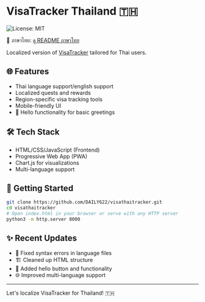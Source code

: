 # VisaTracker Thailand 🇹🇭

![License: MIT](https://img.shields.io/badge/License-MIT-yellow.svg)

📘 ภาษาไทย: [ดู README ภาษาไทย](README.th.md)

Localized version of [VisaTracker](https://github.com/yourusername/visatracker) tailored for Thai users.

## 🌐 Features

- Thai language support/english support
- Localized quests and rewards
- Region-specific visa tracking tools
- Mobile-friendly UI
- 👋 Hello functionality for basic greetings

## 🛠 Tech Stack

- HTML/CSS/JavaScript (Frontend)
- Progressive Web App (PWA)
- Chart.js for visualizations
- Multi-language support

## 🚀 Getting Started

```bash
git clone https://github.com/DAILY622/visathaitracker.git
cd visathaitracker
# Open index.html in your browser or serve with any HTTP server
python3 -m http.server 8000
```

## ✨ Recent Updates

- 🔧 Fixed syntax errors in language files
- 🏗️ Cleaned up HTML structure
- 👋 Added hello button and functionality
- 🌐 Improved multi-language support

---

Let's localize VisaTracker for Thailand! 🇹🇭